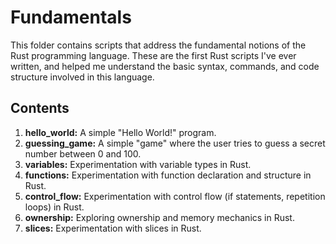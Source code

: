# Fundamentals

This folder contains scripts that address the fundamental notions of the Rust programming language. These are the first Rust scripts I've ever written, and helped me understand the basic syntax, commands, and code structure involved in this language.

## Contents
1. **hello_world:** A simple "Hello World!" program.
2. **guessing_game:** A simple "game" where the user tries to guess a secret number between 0 and 100.
3. **variables:** Experimentation with variable types in Rust.
4. **functions:** Experimentation with function declaration and structure in Rust.
5. **control_flow:** Experimentation with control flow (if statements, repetition loops) in Rust.
6. **ownership:** Exploring ownership and memory mechanics in Rust.
7. **slices:** Experimentation with slices in Rust.

